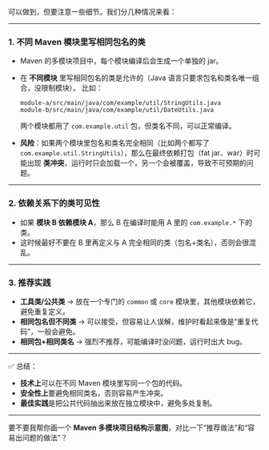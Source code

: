 可以做到，但要注意一些细节。我们分几种情况来看：

---

### 1. **不同 Maven 模块里写相同包名的类**

* Maven 的多模块项目中，每个模块编译后会生成一个单独的 jar。

* 在 **不同模块** 里写相同包名的类是允许的（Java 语言只要求包名和类名唯一组合，没限制模块）。
  比如：

  ```
  module-a/src/main/java/com/example/util/StringUtils.java
  module-b/src/main/java/com/example/util/DateUtils.java
  ```

  两个模块都用了 `com.example.util` 包，但类名不同，可以正常编译。

* **风险**：如果两个模块里包名和类名完全相同（比如两个都写了 `com.example.util.StringUtils`），那么在最终依赖打包（fat jar、war）时可能出现 **类冲突**，运行时只会加载一个，另一个会被覆盖，导致不可预期的问题。

---

### 2. **依赖关系下的类可见性**

* 如果 **模块 B 依赖模块 A**，那么 B 在编译时能用 A 里的 `com.example.*` 下的类。
* 这时候最好不要在 B 里再定义与 A 完全相同的类（包名+类名），否则会很混乱。

---

### 3. **推荐实践**

* **工具类/公共类** → 放在一个专门的 `common` 或 `core` 模块里，其他模块依赖它，避免重复定义。
* **相同包名但不同类** → 可以接受，但容易让人误解，维护时看起来像是“重复代码”，一般会避免。
* **相同包+相同类名** → 强烈不推荐，可能编译时没问题，运行时出大 bug。

---

✅ 总结：

* **技术上**可以在不同 Maven 模块里写同一个包的代码。
* **安全性上**要避免相同类名，否则容易产生冲突。
* **最佳实践**是把公共代码抽出来放在独立模块中，避免多处复制。

---

要不要我帮你画一个 **Maven 多模块项目结构示意图**，对比一下“推荐做法”和“容易出问题的做法”？
